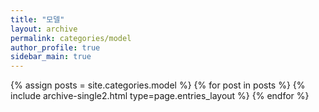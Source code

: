 ```yaml
---
title: "모델"
layout: archive
permalink: categories/model
author_profile: true
sidebar_main: true
---
```


<!-- 공백이 포함되어 있는 카테고리 이름의 경우 site.categories.['a b c'] 이런식으로! -->


{% assign posts = site.categories.model %}
{% for post in posts %} {% include archive-single2.html type=page.entries_layout %} {% endfor %}